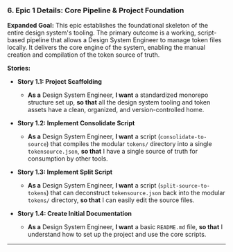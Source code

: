 ### **6. Epic 1 Details: Core Pipeline & Project Foundation**

**Expanded Goal:** This epic establishes the foundational skeleton of the entire design system's tooling. The primary outcome is a working, script-based pipeline that allows a Design System Engineer to manage token files locally. It delivers the core engine of the system, enabling the manual creation and compilation of the token source of truth.

**Stories:**

- **Story 1.1: Project Scaffolding**

  - **As a** Design System Engineer, **I want** a standardized monorepo structure set up, **so that** all the design system tooling and token assets have a clean, organized, and version-controlled home.

- **Story 1.2: Implement Consolidate Script**

  - **As a** Design System Engineer, **I want** a script (`consolidate-to-source`) that compiles the modular `tokens/` directory into a single `tokensource.json`, **so that** I have a single source of truth for consumption by other tools.

- **Story 1.3: Implement Split Script**

  - **As a** Design System Engineer, **I want** a script (`split-source-to-tokens`) that can deconstruct `tokensource.json` back into the modular `tokens/` directory, **so that** I can easily edit the source files.

- **Story 1.4: Create Initial Documentation**
  - **As a** Design System Engineer, **I want** a basic `README.md` file, **so that** I understand how to set up the project and use the core scripts.

---
